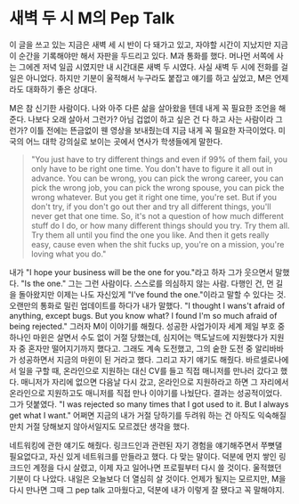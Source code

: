 # 새벽 두 시 M의 Pep Talk

이 글을 쓰고 있는 지금은 새벽 세 시 반이 다 돼가고 있고, 자야할 시간이 지났지만 지금 이 순간을 기록해야만 해서 자판을 두드리고 있다. M과 통화를 했다. 머나먼 서쪽에 사는 그에겐 저녁 일곱 시였지만 내 시간대론 새벽 두 시였다. 사실 새벽 두 시에 전화를 걸 일은 아니었다. 하지만 기분이 울적해서 누구라도 붙잡고 얘기를 하고 싶었고, M은 언제라도 대화하기 좋은 상대다.  

M은 참 신기한 사람이다. 나와 아주 다른 삶을 살아왔을 텐데 내게 꼭 필요한 조언을 해준다. 나보다 오래 살아서 그런가? 아님 겁없이 하고 싶은 건 다 하고 사는 사람이라 그런가? 이틀 전에는 뜬금없이 웬 영상을 보내줬는데 지금 내게 꼭 필요한 자극이었다. 미국의 어느 대학 강의실로 보이는 곳에서 연사가 학생들에게 말한다. 
> "You just have to try different things and even if 99% of them fail, you only have to be right one time. You don't have to figure it all out in advance. You can be wrong, you can pick the wrong career, you can pick the wrong job, you can pick the wrong spouse, you can pick the wrong whatever. But you get it right one time, you're set. But if you don't try, if you don't go out ther and try all  different things, you'll never get that one time. So, it's not a question of how much different stuff do I do, or how many different things should you try. Try them all. Try them all until you find the one you like. And then it gets really easy, cause even when the shit fucks up, you're on a mission, you're loving what you do."

내가 "I hope your business will be the one for you."라고 하자 그가 웃으면서 말했다. "Is the one." 그는 그런 사람이다. 스스로를 의심하지 않는 사람. 다행인 건, 먼 길을 돌아왔지만 이제는 나도 자신있게 "I've found the one."이라고 말할 수 있다는 것. 오랜만의 통화로 밀린 업데이트를 하다가 내가 말했다. "I thought I wans't afraid of anything, except bugs. But you know what? I found I'm so much afraid of being rejected." 그러자 M이 이야기를 해줬다. 성공한 사업가이자 세계 제일 부호 중 하나인 마윈은 살면서 수도 없이 거절 당했는데, 심지어는 맥도날드에 지원했다가 지원자 중 혼자만 떨어지기까지 했다고. 그래도 계속 도전했고, 그의 숱한 도전 중 알리바바가 성공하면서 지금의 마윈이 된 거라고 했다. 그리고 자기 얘기도 해줬다. 바르셀로나에서 일을 구할 때, 온라인으로 지원하는 대신 CV를 들고 직접 매니저를 만나러 갔다고 했다. 매니저가 자리에 없으면 다음날 다시 갔고, 온라인으로 지원하라고 하면 그 자리에서 온라인으로 지원하고도 매니저를 직접 만나 이야기를 나눴단다. 결과는 성공적이었다. 그가 덧붙였다. "I was rejected so many times that I got used to it. But I always get what I want." 어쩌면 지금의 내가 거절 당하기를 두려워 하는 건 아직도 익숙해질만치 거절 당해보지 않아서일지도 모르겠단 생각을 했다.  

네트워킹에 관한 얘기도 해줬다. 링크드인과 관련된 자기 경험을 얘기해주면서 쭈뼛댈 필요없다고, 자신 있게 네트워크를 만들라고 했다. 다 맞는 말이다. 덕분에 먼지 쌓인 링크드인 계정을 다시 살렸고, 이제 자고 일어나면 프로필부터 다시 쓸 것이다. 울적했던 기분이 다 나았다. 내일은 오늘보다 더 열심히 살 것이다. 언제가 될지는 모르지만, M을 다시 만나면 그때 그 pep talk 고마웠다고, 덕분에 내가 이렇게 잘 됐다고 꼭 말해야지. 
